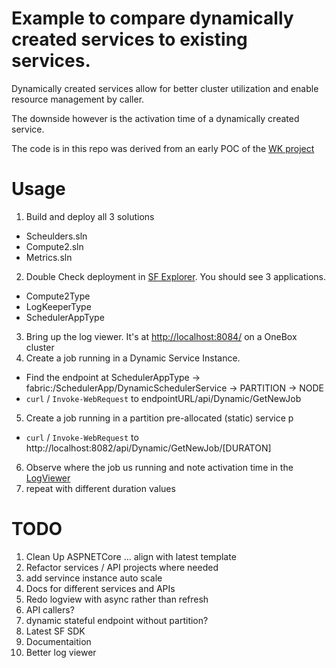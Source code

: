 # Example to compare dynamically created services to existing services.

Dynamically created services allow for better cluster utilization and enable resource management by caller. 

The downside however is the activation time of a dynamically created service. 

The code is in this repo was derived from an early POC of the [WK project](https://blogs.msdn.microsoft.com/azureservicefabric/2017/05/08/service-fabric-customer-profile-wolters-kluwer-cch/)

# Usage
1. Build and deploy all 3 solutions
- Scheulders.sln
- Compute2.sln
- Metrics.sln
2. Double Check deployment in [SF Explorer](http://localhost:19080). You should see 3 applications.
- Compute2Type
- LogKeeperType
- SchedulerAppType
3. Bring up the log viewer. It's at [http://localhost:8084/](http://localhost:8084/) on a OneBox cluster
4. Create a job running in a Dynamic Service Instance. 
- Find the endpoint at SchedulerAppType ->  fabric:/SchedulerApp/DynamicSchedulerService -> PARTITION -> NODE
- `curl` / `Invoke-WebRequest` to endpointURL/api/Dynamic/GetNewJob
5. Create a job running in a partition  pre-allocated (static) service p
- `curl` / `Invoke-WebRequest` to http://localhost:8082/api/Dynamic/GetNewJob/[DURATON]
6. Observe where the job us running and note activation time in the [LogViewer](http://localhost:8084/)
7. repeat with different duration values

# TODO
1. Clean Up ASPNETCore ... align with latest template
2. Refactor services / API projects where needed
3. add servince instance auto scale
4. Docs for different services and APIs
5. Redo logview with async rather than refresh
6. API callers?
7. dynamic stateful endpoint without partition?
8. Latest SF SDK
9. Documentaition
10. Better log viewer




